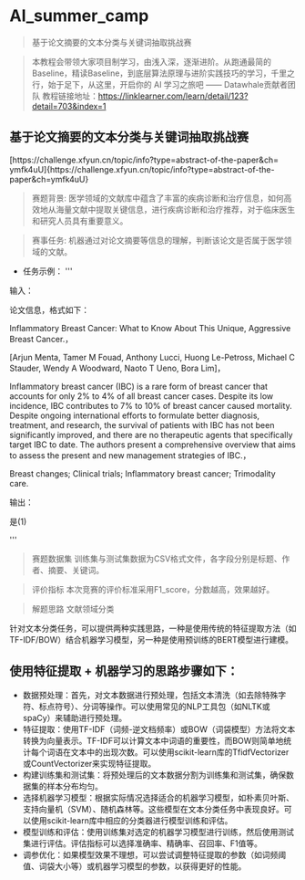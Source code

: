 # AI_summer_camp

> 基于论文摘要的文本分类与关键词抽取挑战赛


> 本教程会带领大家项目制学习，由浅入深，逐渐进阶。从跑通最简的Baseline，精读Baseline，到底层算法原理与进阶实践技巧的学习，千里之行，始于足下，从这里，开启你的 AI 学习之旅吧
—— Datawhale贡献者团队
教程链接地址：https://linklearner.com/learn/detail/123?detail=703&index=1


## 基于论文摘要的文本分类与关键词抽取挑战赛
[https://​challenge​.xfyun​.cn​/topic​/info​?type​=​abstract​-of​-the​-paper​&​ch​=​ymfk4uU]{https://​challenge​.xfyun​.cn​/topic​/info​?type​=​abstract​-of​-the​-paper​&​ch​=​ymfk4uU}


> 赛题背景:
医学领域的文献库中蕴含了丰富的疾病诊断和治疗信息，如何高效地从海量文献中提取关键信息，进行疾病诊断和治疗推荐，对于临床医生和研究人员具有重要意义。

> 赛事任务:
机器通过对论文摘要等信息的理解，判断该论文是否属于医学领域的文献。

- 任务示例：
'''

输入：

论文信息，格式如下：

Inflammatory Breast Cancer: What to Know About This Unique, Aggressive Breast Cancer.，

[Arjun Menta, Tamer M Fouad, Anthony Lucci, Huong Le-Petross, Michael C Stauder, Wendy A Woodward, Naoto T Ueno, Bora Lim]，

Inflammatory breast cancer (IBC) is a rare form of breast cancer that accounts for only 2% to 4% of all breast cancer cases. Despite its low incidence, IBC contributes to 7% to 10% of breast cancer caused mortality. Despite ongoing international efforts to formulate better diagnosis, treatment, and research, the survival of patients with IBC has not been significantly improved, and there are no therapeutic agents that specifically target IBC to date. The authors present a comprehensive overview that aims to assess the present and new management strategies of IBC.，

Breast changes; Clinical trials; Inflammatory breast cancer; Trimodality care.

输出：

是(1)

'''

> 赛题数据集
训练集与测试集数据为CSV格式文件，各字段分别是标题、作者、摘要、关键词。

> 评价指标
本次竞赛的评价标准采用F1_score，分数越高，效果越好。

> 解题思路
 文献领域分类
 
 针对文本分类任务，可以提供两种实践思路，一种是使用传统的特征提取方法（如TF-IDF/BOW）结合机器学习模型，另一种是使用预训练的BERT模型进行建模。
 
 ## 使用特征提取 + 机器学习的思路步骤如下：
 
 - 数据预处理：首先，对文本数据进行预处理，包括文本清洗（如去除特殊字符、标点符号）、分词等操作。可以使用常见的NLP工具包（如NLTK或spaCy）来辅助进行预处理。
 - 特征提取：使用TF-IDF（词频-逆文档频率）或BOW（词袋模型）方法将文本转换为向量表示。TF-IDF可以计算文本中词语的重要性，而BOW则简单地统计每个词语在文本中的出现次数。可以使用scikit-learn库的TfidfVectorizer或CountVectorizer来实现特征提取。
 - 构建训练集和测试集：将预处理后的文本数据分割为训练集和测试集，确保数据集的样本分布均匀。
 - 选择机器学习模型：根据实际情况选择适合的机器学习模型，如朴素贝叶斯、支持向量机（SVM）、随机森林等。这些模型在文本分类任务中表现良好。可以使用scikit-learn库中相应的分类器进行模型训练和评估。
 - 模型训练和评估：使用训练集对选定的机器学习模型进行训练，然后使用测试集进行评估。评估指标可以选择准确率、精确率、召回率、F1值等。
 - 调参优化：如果模型效果不理想，可以尝试调整特征提取的参数（如词频阈值、词袋大小等）或机器学习模型的参数，以获得更好的性能。